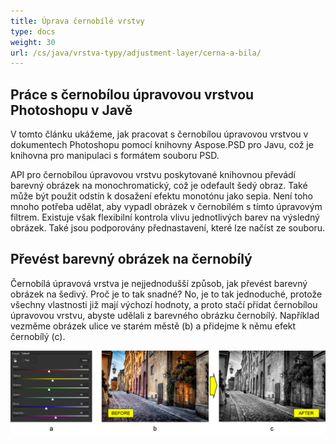 ```yaml
---
title: Úprava černobílé vrstvy
type: docs
weight: 30
url: /cs/java/vrstva-typy/adjustment-layer/cerna-a-bila/
---
```


## **Práce s černobílou úpravovou vrstvou Photoshopu v Javě**
V tomto článku ukážeme, jak pracovat s černobílou úpravovou vrstvou v dokumentech Photoshopu pomocí knihovny Aspose.PSD pro Javu, což je knihovna pro manipulaci s formátem souboru PSD.

API pro černobílou úpravovou vrstvu poskytované knihovnou převádí barevný obrázek na monochromatický, což je odefault šedý obraz. Také může být použit odstín k dosažení efektu monotónu jako sepia. Není toho mnoho potřeba udělat, aby vypadl obrázek v černobílém s tímto úpravovým filtrem. Existuje však flexibilní kontrola vlivu jednotlivých barev na výsledný obrázek. Také jsou podporovány přednastavení, které lze načíst ze souboru.

## **Převést barevný obrázek na černobílý**
Černobílá úpravová vrstva je nejjednodušší způsob, jak převést barevný obrázek na šedivý. Proč je to tak snadné? No, je to tak jednoduché, protože všechny vlastnosti již mají výchozí hodnoty, a proto stačí přidat černobílou úpravovou vrstvu, abyste udělali z barevného obrázku černobílý. Například vezměme obrázek ulice ve starém městě (b) a přidejme k němu efekt černobílý (c).

![Obrázek černobílé úpravové vrstvy obrázek 1](black-and-white-adjustment-layer-figure-1.png)

